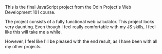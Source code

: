 This is the final JavaScript project from the Odin Project's Web Development 101 course.

The project consists of a fully functional web calculator. This project looks very daunting. Even though I feel really comfortable with my JS skills, I feel like this will take me a while.

However, I feel like I'll be pleased with the end result, as I have been with all my other projects.